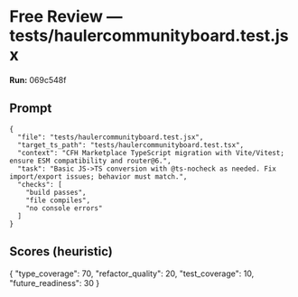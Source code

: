 # Free Review — tests/haulercommunityboard.test.jsx

**Run:** 069c548f

## Prompt

```
{
  "file": "tests/haulercommunityboard.test.jsx",
  "target_ts_path": "tests/haulercommunityboard.test.tsx",
  "context": "CFH Marketplace TypeScript migration with Vite/Vitest; ensure ESM compatibility and router@6.",
  "task": "Basic JS->TS conversion with @ts-nocheck as needed. Fix import/export issues; behavior must match.",
  "checks": [
    "build passes",
    "file compiles",
    "no console errors"
  ]
}
```

## Scores (heuristic)

{
  "type_coverage": 70,
  "refactor_quality": 20,
  "test_coverage": 10,
  "future_readiness": 30
}
